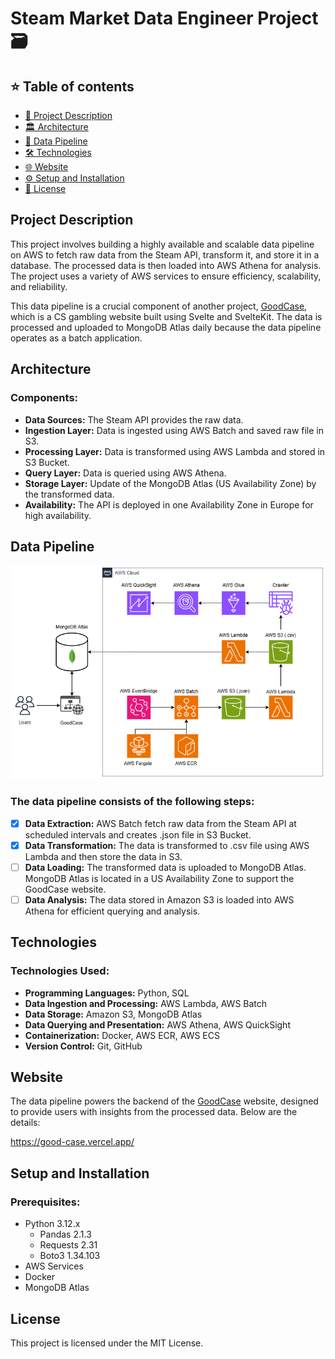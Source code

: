 
# Steam Market Data Engineer Project 🗃️

## ⭐ Table of contents

- [📄 Project Description](#project-description)
- [🏛️ Architecture](#architecture)
- [🔄 Data Pipeline](#data-pipeline)
- [🛠️ Technologies](#technologies)
- [🌐 Website](#website)
- [⚙️ Setup and Installation](#setup-and-installation)
- [📜 License](#license)

## Project Description

This project involves building a highly available and scalable data pipeline on AWS to fetch raw data from the Steam API, transform it, and store it in a database. The processed data is then loaded into AWS Athena for analysis. The project uses a variety of AWS services to ensure efficiency, scalability, and reliability.

This data pipeline is a crucial component of another project, [GoodCase](https://github.com/gizmo19/GoodCase), which is a CS gambling website built using Svelte and SvelteKit. The data is processed and uploaded to MongoDB Atlas daily because the data pipeline operates as a batch application.

## Architecture

### Components:
- **Data Sources:** The Steam API provides the raw data.
- **Ingestion Layer:** Data is ingested using AWS Batch and saved raw file in S3.
- **Processing Layer:** Data is transformed using AWS Lambda and stored in S3 Bucket.
- **Query Layer:** Data is queried using AWS Athena.
- **Storage Layer:** Update of the MongoDB Atlas (US Availability Zone) by the transformed data.
- **Availability:** The API is deployed in one Availability Zone in Europe for high availability.

## Data Pipeline

![Architecture Diagram](Project_Diagram.png)

### The data pipeline consists of the following steps:

- [x]  **Data Extraction:** AWS Batch fetch raw data from the Steam API at scheduled intervals and creates .json file in S3 Bucket.
- [x]  **Data Transformation:** The data is transformed to .csv file using AWS Lambda and then store the data in S3.
- [ ]  **Data Loading:** The transformed data is uploaded to MongoDB Atlas. MongoDB Atlas is located in a US Availability Zone to support the GoodCase website.
- [ ]  **Data Analysis:** The data stored in Amazon S3 is loaded into AWS Athena for efficient querying and analysis.

## Technologies

### Technologies Used:

- **Programming Languages:** Python, SQL
- **Data Ingestion and Processing:** AWS Lambda, AWS Batch
- **Data Storage:** Amazon S3, MongoDB Atlas
- **Data Querying and Presentation:** AWS Athena, AWS QuickSight
- **Containerization:** Docker, AWS ECR, AWS ECS
- **Version Control:** Git, GitHub

## Website

The data pipeline powers the backend of the [GoodCase](https://github.com/gizmo19/GoodCase) website, designed to provide users with insights from the processed data. Below are the details:

https://good-case.vercel.app/

## Setup and Installation

### Prerequisites:
- Python 3.12.x	
	- Pandas 2.1.3
	- Requests 2.31
	- Boto3 1.34.103
- AWS Services
- Docker
- MongoDB Atlas

## License

This project is licensed under the MIT License.
